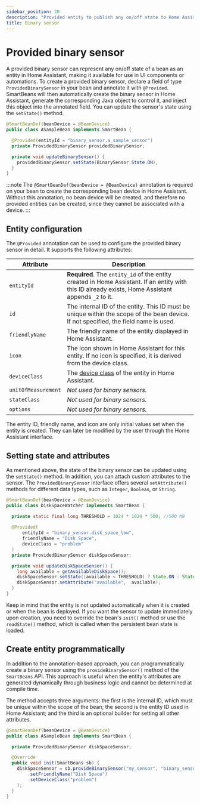 ```yaml
---
sidebar_position: 20
description: "Provided entity to publish any on/off state to Home Assistant"
title: Binary sensor
---
```


# Provided binary sensor

A provided binary sensor can represent any on/off state of a bean as an entity in Home Assistant, making it available 
for use in UI components or automations. To create a provided binary sensor, declare a field of type `ProvidedBinarySensor` 
in your bean and annotate it with `@Provided`. SmartBeans will then automatically create the binary sensor in Home 
Assistant, generate the corresponding Java object to control it, and inject this object into the annotated field. You 
can update the sensor's state using the `setState()` method.

````java
@SmartBeanDef(beanDevice = @BeanDevice)
public class ASampleBean implements SmartBean {

  @Provided(entityId = "binary_sensor.a_sample_sensor")
  private ProvidedBinarySensor providedBinarySensor;

  private void updateBinarySensor() {
    providedBinarySensor.setState(BinarySensor.State.ON);
  }
}
````
:::note
The `@SmartBeanDef(beanDevice = @BeanDevice)` annotation is required on your bean to create the corresponding bean device 
in Home Assistant. Without this annotation, no bean device will be created, and therefore no provided entities can be 
created, since they cannot be associated with a device.
:::

## Entity configuration

The `@Provided` annotation can be used to configure the provided binary sensor in detail. It supports the following 
attributes:

| Attribute           | Description                                                                                                                                         |
|---------------------|-----------------------------------------------------------------------------------------------------------------------------------------------------|
| `entityId`          | **Required**. The `entity_id` of the entity created in Home Assistant. If an entity with this ID already exists, Home Assistant appends `_2` to it. |
| `id`                | The internal ID of the entity. This ID must be unique within the scope of the bean device. If not specified, the field name is used.                |
| `friendlyName`      | The friendly name of the entity displayed in Home Assistant.                                                                                        |
| `icon`              | The icon shown in Home Assistant for this entity. If no icon is specified, it is derived from the device class.                                     |
| `deviceClass`       | The [device class](https://www.home-assistant.io/integrations/binary_sensor/#device-class) of the entity in Home Assistant.                         |
| `unitOfMeasurement` | _Not used for binary sensors._                                                                                                                      |
| `stateClass`        | _Not used for binary sensors._                                                                                                                      |
| `options`           | _Not used for binary sensors._                                                                                                                      |

The entity ID, friendly name, and icon are only initial values set when the entity is created. They can later be 
modified by the user through the Home Assistant interface.

## Setting state and attributes

As mentioned above, the state of the binary sensor can be updated using the `setState()` method. In addition, you can 
attach custom attributes to the sensor. The `ProvidedBinarySensor` interface offers several `setAttribute()` methods for
different data types, such as `Integer`, `Boolean`, or `String`.

````java
@SmartBeanDef(beanDevice = @BeanDevice)
public class DiskSpaceWatcher implements SmartBean {

  private static final long THRESHOLD = 1024 * 1024 * 500; //500 MB
  
  @Provided(
      entityId = "binary_sensor.disk_space_low",
      friendlyName = "Disk Space",
      deviceClass = "problem"
  )
  private ProvidedBinarySensor diskSpaceSensor;

  private void updateDiskSpaceSensor() {
    long available = getAvailableDiskSpace();
    diskSpaceSensor.setState((available < THRESHOLD) ? State.ON : State.OFF);
    diskSpaceSensor.setAttribute("available",  available);
  }
}
````

Keep in mind that the entity is not updated automatically when it is created or when the bean is deployed. If you want
the sensor to update immediately upon creation, you need to override the bean's `init()` method or use the `readState()`
method, which is called when the persistent bean state is loaded.

## Create entity programmatically

In addition to the annotation-based approach, you can programmatically create a binary sensor using the 
`provideBinarySensor()` method of the `SmartBeans` API. This approach is useful when the entity's attributes are 
generated dynamically through business logic and cannot be determined at compile time. 

The method accepts three arguments: the first is the internal ID, which must be unique within the scope of the bean; 
the second is the entity ID used in Home Assistant; and the third is an optional builder for setting all other 
attributes.

````java
@SmartBeanDef(beanDevice = @BeanDevice)
public class ASampleBean implements SmartBean {

  private ProvidedBinarySensor diskSpaceSensor;

  @Override
  public void init(SmartBeans sb) {
    diskSpaceSensor = sb.provideBinarySensor("my_sensor", "binary_sensor.disk_space_low", def -> def
        .setFriendlyName("Disk Space")
        .setDeviceClass("problem")
    );
  }
}
````
